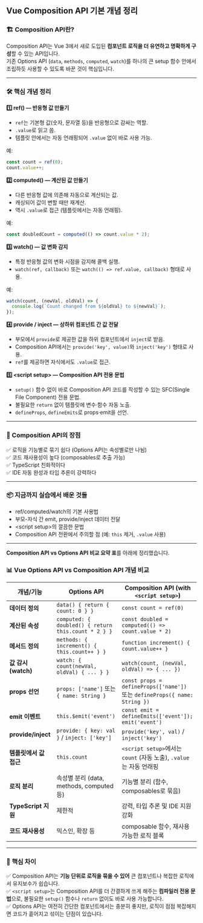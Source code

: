 ## Vue Composition API 기본 개념 정리

### 🏗 **Composition API란?**

Composition API는 Vue 3에서 새로 도입된 **컴포넌트 로직을 더 유연하고 명확하게 구성**할 수 있는 API입니다.  
기존 Options API (`data`, `methods`, `computed`, `watch`)를 하나의 큰 setup 함수 안에서 조립하듯 사용할 수 있도록 바꾼 것이 핵심입니다.

---

### 🛠 **핵심 개념 정리**

**1️⃣ ref() — 반응형 값 만들기**

* `ref`는 기본형 값(숫자, 문자열 등)을 반응형으로 감싸는 역할.
* `.value`로 읽고 씀.
* 템플릿 안에서는 자동 언래핑되어 `.value` 없이 바로 사용 가능.

예:

```js
const count = ref(0);
count.value++;
```

**2️⃣ computed() — 계산된 값 만들기**

* 다른 반응형 값에 의존해 자동으로 계산되는 값.
* 캐싱되어 값이 변할 때만 재계산.
* 역시 `.value`로 접근 (템플릿에서는 자동 언래핑).

예:

```js
const doubledCount = computed(() => count.value * 2);
```

**3️⃣ watch() — 값 변화 감지**

* 특정 반응형 값의 변화 시점을 감지해 콜백 실행.
* `watch(ref, callback)` 또는 `watch(() => ref.value, callback)` 형태로 사용.

예:

```js
watch(count, (newVal, oldVal) => {
  console.log(`Count changed from ${oldVal} to ${newVal}`);
});
```

**4️⃣ provide / inject — 상하위 컴포넌트 간 값 전달**

* 부모에서 `provide`로 제공한 값을 하위 컴포넌트에서 `inject`로 받음.
* Composition API에서는 `provide('key', value)`와 `inject('key')` 형태로 사용.
* `ref`를 제공하면 자식에서도 `.value`로 접근.

**5️⃣ \<script setup\> — Composition API 전용 문법**

* `setup()` 함수 없이 바로 Composition API 코드를 작성할 수 있는 SFC(Single File Component) 전용 문법.
* 불필요한 `return` 없이 템플릿에 변수·함수 자동 노출.
* `defineProps`, `defineEmits`로 props·emit을 선언.

---

### 🌟 Composition API의 장점

✅ 로직을 기능별로 묶기 쉽다 (Options API는 속성별로만 나뉨)  
✅ 코드 재사용성이 높다 (composables로 추출 가능)  
✅ TypeScript 친화적이다  
✅ IDE 자동 완성과 타입 추론이 강력하다  

---

### 📦 지금까지 실습에서 배운 것들

* ref/computed/watch의 기본 사용법
* 부모-자식 간 emit, provide/inject 데이터 전달
* \<script setup\>의 깔끔한 문법  
* Composition API 전환에서 주의할 점 \(예: `this` 제거, `.value` 사용\)

---

**Composition API vs Options API 비교 요약 표**를 아래에 정리했습니다.

### 📊 **Vue Options API vs Composition API 개념 비교**

| 개념/기능              | **Options API**                                     | **Composition API** (with `<script setup>`)                              |
| ------------------ | --------------------------------------------------- | ------------------------------------------------------------------------ |
| **데이터 정의**         | `data() { return { count: 0 } }`                    | `const count = ref(0)`                                                   |
| **계산된 속성**         | `computed: { doubled() { return this.count * 2 } }` | `const doubled = computed(() => count.value * 2)`                        |
| **메서드 정의**         | `methods: { increment() { this.count++ } }`         | `function increment() { count.value++ }`                                 |
| **값 감시 (watch)**   | `watch: { count(newVal, oldVal) { ... } }`          | `watch(count, (newVal, oldVal) => { ... })`                              |
| **props 선언**       | `props: ['name']` 또는 `{ name: String }`             | `const props = defineProps(['name'])` 또는 `defineProps({ name: String })` |
| **emit 이벤트**       | `this.$emit('event')`                               | `const emit = defineEmits(['event']); emit('event')`                     |
| **provide/inject** | `provide: { key: val }` / `inject: ['key']`         | `provide('key', val)` / `inject('key')`                                  |
| **템플릿에서 값 접근**     | `this.count`                                        | `<script setup>`에서는 `count` (자동 노출), `.value`는 자동 언래핑                    |
| **로직 분리**          | 속성별 분리 (data, methods, computed 등)                  | 기능별 분리 (함수, composables로 묶음)                                             |
| **TypeScript 지원**  | 제한적                                                 | 강력, 타입 추론 및 IDE 지원 강화                                                    |
| **코드 재사용성**        | 믹스인, 확장 등                                           | composable 함수, 재사용 가능한 로직 블록                                             |

---

### 🌟 **핵심 차이**

✅ Composition API는 **기능 단위로 로직을 묶을 수 있어** 큰 컴포넌트나 복잡한 로직에서 유지보수가 쉽습니다.  
✅ `<script setup>`는 Composition API를 더 간결하게 쓰게 해주는 **컴파일러 전용 문법**으로, 불필요한 `setup()` 함수나 `return` 없이도 바로 사용 가능합니다.  
✅ Options API는 여전히 간단한 컴포넌트에서는 충분히 좋지만, 로직이 점점 복잡해지면 코드가 흩어지고 섞이는 단점이 있습니다.  

